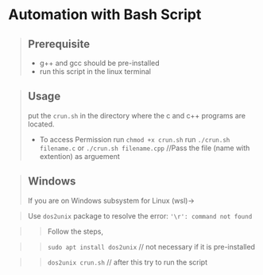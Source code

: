 # Automation with Bash Script

> ## Prerequisite
> * g++ and gcc should be pre-installed
> * run this script in the linux terminal

> ## Usage
> put the `crun.sh` in the directory where the c and c++ programs are located.
> * To access Permission
> run `chmod +x crun.sh`
> run `./crun.sh filename.c` or `./crun.sh filename.cpp`  //Pass the file (name with extention) as arguement

> ## Windows
> If you are on Windows subsystem for Linux (wsl)->

> Use `dos2unix` package to resolve the error: `'\r': command not found`

>> Follow the steps,

>> `sudo apt install dos2unix` // not necessary if it is pre-installed

>> `dos2unix crun.sh` // after this try to run the script

